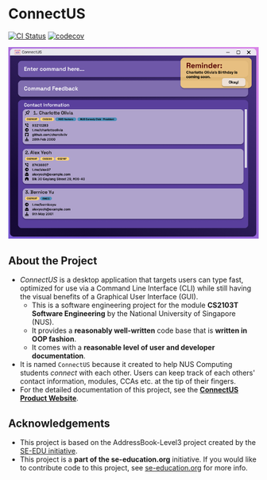 # ConnectUS

[![CI Status](https://github.com/AY2223S2-CS2103T-W15-1/tp/workflows/Java%20CI/badge.svg)](https://github.com/AY2223S2-CS2103T-W15-1/tp/actions)
[![codecov](https://codecov.io/gh/AY2223S2-CS2103T-W15-1/tp/branch/master/graph/badge.svg?token=DIV62Q4C43)](https://codecov.io/gh/AY2223S2-CS2103T-W15-1/tp)

![Ui](docs/images/Ui.png)

## About the Project
* _ConnectUS_ is a desktop application that targets users can type fast, optimized for use via a Command Line Interface (CLI) while still having the visual benefits of a Graphical User Interface (GUI). <br>
  * This is a software engineering project for the module **CS2103T Software Engineering** by the National University of Singapore (NUS).
  * It provides a **reasonably well-written** code base that is **written in OOP fashion**. 
  * It comes with a **reasonable level of user and developer documentation**.
* It is named `ConnectUS` because it created to help NUS Computing students _connect_ with each other. Users can keep track of each others' contact information, modules, CCAs etc. at the tip of their fingers.
* For the detailed documentation of this project, see the **[ConnectUS Product Website](https://ay2223s2-cs2103t-w15-1.github.io/tp/)**.

## Acknowledgements
* This project is based on the AddressBook-Level3 project created by the [SE-EDU initiative](https://se-education.org).
* This project is a **part of the se-education.org** initiative. If you would like to contribute code to this project, see [se-education.org](https://se-education.org#https://se-education.org/#contributing) for more info.

